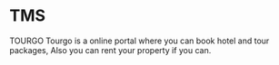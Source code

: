 # TMS
TOURGO 
Tourgo is a online portal where you can book hotel and tour packages, Also you can rent your property if you can.
